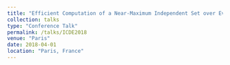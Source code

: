 ```yaml
---
title: "Efficient Computation of a Near-Maximum Independent Set over Evolving Graphs"
collection: talks
type: "Conference Talk"
permalink: /talks/ICDE2018
venue: "Paris"
date: 2018-04-01
location: "Paris, France"
---
```


